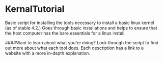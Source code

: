 # KernalTutorial
Basic script for installing the tools necessary to install a basic linux kernel (as of stable 4.2.)  Goes through basic installations and helps to ensure that the host computer has the bare essentials for a linux install.

####Want to learn about what you're doing?
Look through the script to find out more about what each tool does.  Each description has a link to a website with a more in-depth explanation.
